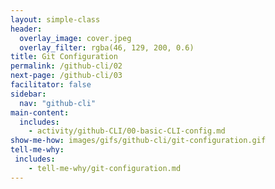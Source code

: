 ```yaml
---
layout: simple-class
header:
  overlay_image: cover.jpeg
  overlay_filter: rgba(46, 129, 200, 0.6)
title: Git Configuration
permalink: /github-cli/02
next-page: /github-cli/03
facilitator: false
sidebar:
  nav: "github-cli"
main-content:
  includes:
    - activity/github-CLI/00-basic-CLI-config.md
show-me-how: images/gifs/github-cli/git-configuration.gif
tell-me-why:
 includes:
    - tell-me-why/git-configuration.md
---
```

